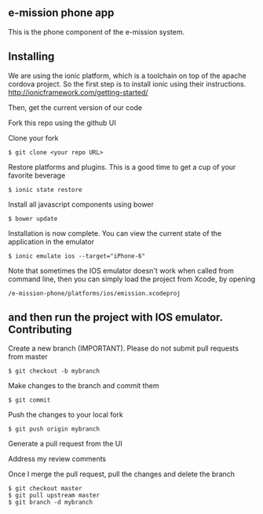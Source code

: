 e-mission phone app
--------------------

This is the phone component of the e-mission system.

Installing
---
We are using the ionic platform, which is a toolchain on top of the apache
cordova project. So the first step is to install ionic using their instructions.
http://ionicframework.com/getting-started/

Then, get the current version of our code

Fork this repo using the github UI

Clone your fork

``
$ git clone <your repo URL>
``

Restore platforms and plugins. This is a good time to get a cup of your favorite beverage

``
      $ ionic state restore
``

Install all javascript components using bower

``
      $ bower update
``

Installation is now complete. You can view the current state of the application in the emulator

    $ ionic emulate ios --target="iPhone-6"

Note that sometimes the IOS emulator doesn't work when called from command line, then you can simply load 
the project from Xcode, by opening

``
/e-mission-phone/platforms/ios/emission.xcodeproj
``

and then run the project with IOS emulator.
Contributing
---

Create a new branch (IMPORTANT). Please do not submit pull requests from master

    $ git checkout -b mybranch

Make changes to the branch and commit them

    $ git commit

Push the changes to your local fork

    $ git push origin mybranch

Generate a pull request from the UI

Address my review comments

Once I merge the pull request, pull the changes and delete the branch
```
$ git checkout master
$ git pull upstream master
$ git branch -d mybranch
```

